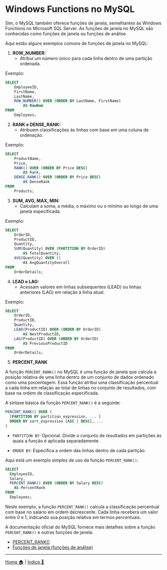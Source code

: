 # Windows Functions no MySQL

Sim, o MySQL também oferece funções de janela, semelhantes às Windows Functions no Microsoft SQL Server. As funções de janela no MySQL são conhecidas como funções de janela ou funções de análise.

Aqui estão alguns exemplos comuns de funções de janela no MySQL:

1. **ROW_NUMBER:**
   - Atribui um número único para cada linha dentro de uma partição ordenada.

Exemplo:
```sql
SELECT 
    EmployeeID, 
    FirstName, 
    LastName, 
    ROW_NUMBER() OVER (ORDER BY LastName, FirstName) 
        AS RowNum
FROM 
    Employees;
```

2. **RANK e DENSE_RANK:**
   - Atribuem classificações às linhas com base em uma coluna de ordenação.

Exemplo:
```sql
SELECT 
    ProductName, 
    Price,
    RANK() OVER (ORDER BY Price DESC) 
        AS Rank,
    DENSE_RANK() OVER (ORDER BY Price DESC) 
        AS DenseRank
FROM 
    Products;
```

3. **SUM, AVG, MAX, MIN:**
   - Calculam a soma, a média, o máximo ou o mínimo ao longo de uma janela especificada.

Exemplo:
```sql
SELECT 
    OrderID, 
    ProductID, 
    Quantity,
    SUM(Quantity) OVER (PARTITION BY OrderID) 
        AS TotalQuantity,
    AVG(Quantity) OVER () 
        AS AvgQuantityOverall
FROM 
    OrderDetails;
```

4. **LEAD e LAG:**
   - Acessam valores em linhas subsequentes (LEAD) ou linhas anteriores (LAG) em relação à linha atual.

Exemplo:
```sql
SELECT 
    OrderID, 
    ProductID, 
    Quantity,
    LEAD(ProductID) OVER (ORDER BY OrderID) 
        AS NextProductID,
    LAG(ProductID) OVER (ORDER BY OrderID) 
        AS PreviousProductID
FROM 
    OrderDetails;
```
5. **PERCENT_RANK**

A função `PERCENT_RANK()` no MySQL é uma função de janela que calcula a posição relativa de uma linha dentro de um conjunto de dados ordenado como uma porcentagem. Essa função atribui uma classificação percentual a cada linha em relação ao total de linhas no conjunto de resultados, com base na ordem de classificação especificada.

A sintaxe básica da função `PERCENT_RANK()` é a seguinte:

```sql
PERCENT_RANK() OVER (
  [PARTITION BY partition_expression, ... ]
  ORDER BY sort_expression [ASC | DESC], ...
)
```

- `PARTITION BY`: Opcional. Divide o conjunto de resultados em partições às quais a função é aplicada separadamente.

- `ORDER BY`: Especifica a ordem das linhas dentro de cada partição.

Aqui está um exemplo simples de uso da função `PERCENT_RANK()`:

```sql
SELECT
  EmployeeID,
  Salary,
  PERCENT_RANK() OVER (ORDER BY Salary DESC) 
    AS PercentRank
FROM
  Employees;
```

Neste exemplo, a função `PERCENT_RANK()` calcula a classificação percentual com base no salário em ordem decrescente. Cada linha receberá um valor entre 0 e 1, indicando sua posição relativa em termos percentuais.

A documentação oficial do MySQL fornece mais detalhes sobre a função `PERCENT_RANK()` e outras funções de janela:

- [PERCENT_RANK()](https://dev.mysql.com/doc/refman/8.0/en/window-function-descriptions.html#function_percent-rank)
- [Funções de janela (funções de análise)](https://dev.mysql.com/doc/refman/8.0/en/window-function-descriptions.html)


-----

[Home 🏠](../README.md) | [Indice 📇](README.md)
